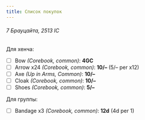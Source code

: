 ```yaml
---
title: Список покупок
---
```

###### 7 Брауцайта, 2513 IC

Для хенча:
- [ ] Bow *(Corebook, common)*: **4GC**
- [ ] Arrow x24 *(Corebook, common)*: **10/–** (5/– per x12)
- [ ] Axe *(Up in Arms, Common)*: **10/–**
- [ ] Cloak *(Corebook, common)*: **10/–**
- [ ] Shoes *(Corebook, common)*: **5/–**

Для группы:
- [ ] Bandage x3 *(Corebook, common)*: **12d** (4d per 1)
